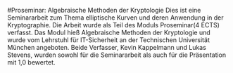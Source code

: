 #Proseminar: Algebraische Methoden der Kryptologie
Dies ist eine Seminararbeit zum Thema elliptische Kurven und deren Anwendung in der Kryptographie. 
Die Arbeit wurde als Teil des Moduls Proseminar(4 ECTS) verfasst. 
Das Modul hieß Algebraische Methoden der Kryptologie und wurde vom Lehrstuhl für IT-Sicherheit an der Technischen Universität München angeboten.
Beide Verfasser, Kevin Kappelmann und Lukas Stevens, wurden sowohl für die Seminararbeit als auch für die Präsentation mit 1,0 bewertet.
